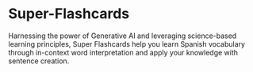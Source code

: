 # Super-Flashcards
Harnessing the power of Generative AI and leveraging science-based learning principles, Super Flashcards help you learn Spanish vocabulary through in-context word interpretation and apply your knowledge with sentence creation.
